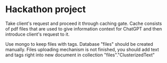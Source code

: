 # Hackathon project

Take client's request and proceed it through caching gate.
Cache consists of pdf files that are used to give information context 
for ChatGPT and then introduce client's request to it.

Use mongo to keep files with tags. 
Database "files" should be created manually.
Files uploading mechanism is not finished, 
you should add text and tags right into new document in collection "files"."ClusterizedText"
